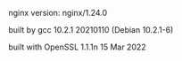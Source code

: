nginx version: nginx/1.24.0

built by gcc 10.2.1 20210110 (Debian 10.2.1-6) 

built with OpenSSL 1.1.1n  15 Mar 2022
